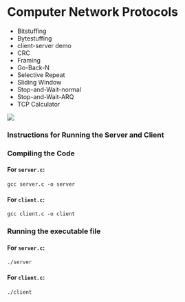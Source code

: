 # Computer Network Protocols
- Bitstuffing
- Bytestuffing
- client-server demo
- CRC
- Framing 
- Go-Back-N
- Selective Repeat
- Sliding Window
- Stop-and-Wait-normal
- Stop-and-Wait-ARQ
- TCP Calculator

![](https://static.javatpoint.com/cpp/images/socket-programming-in-c-or-cpp.png)

### Instructions for Running the Server and Client

### Compiling the Code

#### For `server.c`:
```
gcc server.c -o server
```
#### For `client.c`:
```
gcc client.c -o client
```
### Running the executable file

#### For `server.c`:
```
./server
```
#### For `client.c`:
```
./client
```
